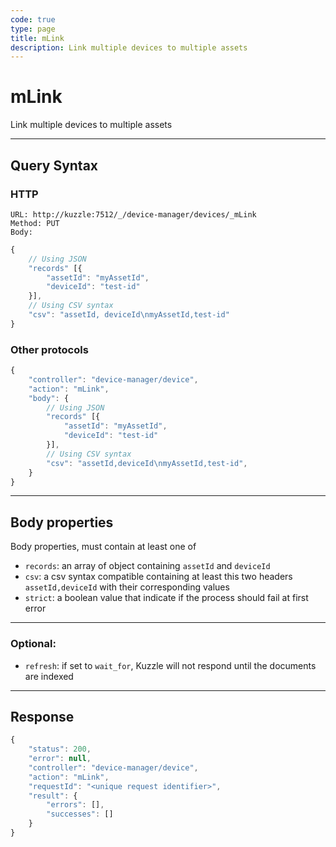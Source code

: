 ```yaml
---
code: true
type: page
title: mLink
description: Link multiple devices to multiple assets
---
```


# mLink

Link multiple devices to multiple assets

---

## Query Syntax

### HTTP

``` http
URL: http://kuzzle:7512/_/device-manager/devices/_mLink
Method: PUT
Body:
```

``` js
{
    // Using JSON
    "records" [{
        "assetId": "myAssetId",
        "deviceId": "test-id"
    }],
    // Using CSV syntax
    "csv": "assetId, deviceId\nmyAssetId,test-id"
}
```

### Other protocols

``` js
{
    "controller": "device-manager/device",
    "action": "mLink",
    "body": {
        // Using JSON
        "records" [{
            "assetId": "myAssetId",
            "deviceId": "test-id"
        }],
        // Using CSV syntax
        "csv": "assetId,deviceId\nmyAssetId,test-id",
    }
}
```

---

## Body properties

Body properties, must contain at least one of

- `records`: an array of object containing `assetId` and `deviceId`
- `csv`: a csv syntax compatible containing at least this two headers `assetId,deviceId` with their corresponding values
- `strict`: a boolean value that indicate if the process should fail at first error

---

### Optional:

* `refresh`: if set to `wait_for`, Kuzzle will not respond until the documents are indexed

---

## Response

``` js
{
    "status": 200,
    "error": null,
    "controller": "device-manager/device",
    "action": "mLink",
    "requestId": "<unique request identifier>",
    "result": {
        "errors": [],
        "successes": []
    }
}
```
